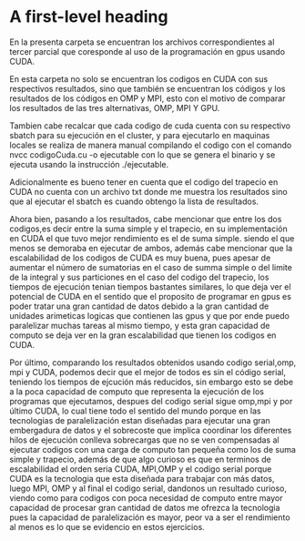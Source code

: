 # A first-level heading

En la presenta carpeta se encuentran los archivos correspondientes al tercer parcial que coresponde al uso de la programación en gpus usando CUDA.

En esta carpeta no solo se encuentran los codigos en CUDA con sus respectivos resultados, sino que también se encuentran los códigos y los resultados de los códigos en OMP y MPI, esto con el motivo de 
comparar los resultados de las tres alternativas, OMP, MPI Y GPU.

Tambien cabe recalcar que cada codigo de cuda cuenta con su respectivo sbatch para su ejecución en el cluster, y para ejecutarlo en maquinas locales se realiza de manera manual compilando el codigo con
el comando nvcc codigoCuda.cu -o ejecutable con lo que se genera el binario y se ejecuta usando la instrucción ./ejecutable.

Adicionalmente es bueno tener en cuenta que el codigo del trapecio en CUDA no cuenta con un archivo txt donde me muestra los resultados sino que al ejecutar el sbatch es cuando obtengo la lista de resultados.

Ahora bien, pasando a los resultados, cabe mencionar que entre los dos codigos,es decir entre la suma simple y el trapecio, en su implementación en CUDA el que tuvo mejor rendimiento es el de suma simple.
siendo el que menos se demoraba en ejecutar de ambos, además cabe mencionar que la escalabilidad de los codigos de CUDA  es muy buena, pues apesar de aumentar el número de sumatorias en el caso de summa
simple o del limite    de la integral y sus particiones en el caso del codigo del trapecio, los tiempos de ejecución tenian tiempos bastantes similares, lo que deja ver el potencial de CUDA en el sentido
que el proposito de programar en gpus es poder tratar una gran cantidad de datos debido a la gran cantidad de unidades arimeticas logicas que contienen las gpus y que por ende puedo paralelizar muchas
tareas al mismo tiempo, y esta gran capacidad de computo se deja ver en la gran escalabilidad que tienen los codigos en CUDA.

Por último, comparando los resultados obtenidos usando codigo serial,omp, mpi y CUDA, podemos decir que el mejor de todos es sin el código serial, teniendo los tiempos de ejcución más reducidos, sin embargo
esto se debe a la poca capacidad de computo que representa la ejecución de los programas que ejecutamos, despues del codigo serial sigue omp,mpi y por último CUDA, lo cual tiene todo el sentido del mundo 
porque en las tecnologias de paralelización estan diseñadas para ejecutar una gran embergadura de datos y el sobrecoste que implica coordinar los diferentes hilos de ejecución conlleva sobrecargas
que no se ven compensadas al ejecutar codigos con una carga de computo tan pequeña como los de suma simple y trapecio, además de que algo curioso es que en terminos de escalabilidad el orden seria
CUDA, MPI,OMP y el codigo serial porque CUDA es la tecnologia que esta diseñada para trabajar con más datos, luego MPI, OMP y al final el codigo serial, dandonos un resultado curioso, viendo como para codigos
con poca necesidad de computo entre mayor capacidad de procesar gran cantidad de datos me ofrezca la tecnologia pues la capacidad de paralelización es mayor, peor va a ser el rendimiento al menos es lo que
se evidencio en estos ejercicios.


